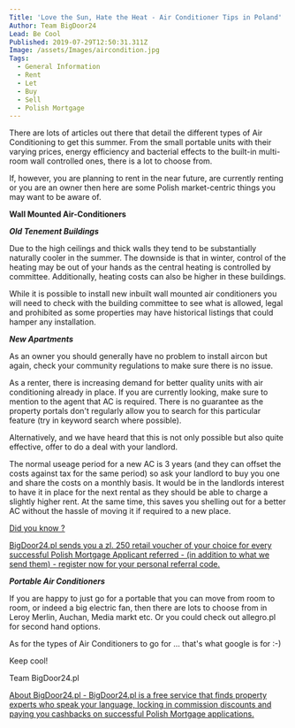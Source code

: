 ```yaml
---
Title: 'Love the Sun, Hate the Heat - Air Conditioner Tips in Poland'
Author: Team BigDoor24
Lead: Be Cool
Published: 2019-07-29T12:50:31.311Z
Image: /assets/Images/aircondition.jpg
Tags:
  - General Information
  - Rent
  - Let
  - Buy
  - Sell
  - Polish Mortgage
---
```

There are lots of articles out there that detail the different types of Air Conditioning to get this summer. From the small portable units with their varying prices, energy efficiency and bacterial effects to the built-in multi-room wall controlled ones, there is a lot to choose from.

If, however, you are planning to rent in the near future, are currently renting or you are an owner then here are some Polish market-centric things you may want to be aware of.

**Wall Mounted Air-Conditioners**

**_Old Tenement Buildings_**

Due to the high ceilings and thick walls they tend to be substantially naturally cooler in the summer. The downside is that in winter, control of the heating may be out of your hands as the central heating is controlled by committee. Additionally, heating costs can also be higher in these buildings.

While it is possible to install new inbuilt wall mounted air conditioners you will need to check with the building committee to see what is allowed, legal and prohibited as some properties may have historical listings that could hamper any installation.

_**New Apartments**_

As an owner you should generally have no problem to install aircon but again, check your community regulations to make sure there is no issue.

As a renter, there is increasing demand for better quality units with air conditioning already in place. If you are currently looking, make sure to mention to the agent that AC is required. There is no guarantee as the property portals don't regularly allow you to search for this particular feature (try in keyword search where possible).

Alternatively, and we have heard that this is not only possible but also quite effective, offer to do a deal with your landlord.

The normal useage period for a new AC is 3 years (and they can offset the costs against tax for the same period) so ask your landlord to buy you one and share the costs on a monthly basis. It would be in the landlords interest to have it in place for the next rental as they should be able to charge a slightly higher rent. At the same time, this saves you shelling out for a better AC without the hassle of moving it if required to a new place.

[
Did you know ?
](https://bigdoor24.pl/)

[
](https://bigdoor24.pl/)

[BigDoor24.pl sends you a zl. 250 retail voucher of your choice for every successful Polish Mortgage Applicant referred - (in addition to what we send them) - register now for your personal referral code.](https://bigdoor24.pl/)

**_Portable Air Conditioners_**

If you are happy to just go for a portable that you can move from room to room, or indeed a big electric fan, then there are lots to choose from in Leroy Merlin, Auchan, Media markt etc. Or you could check out allegro.pl for second hand options.

As for the types of Air Conditioners to go for ... that's what google is for :-)

Keep cool!

Team BigDoor24.pl

[About BigDoor24.pl - BigDoor24.pl is a free service that finds property experts who speak your language, locking in commission discounts and paying you cashbacks on successful Polish Mortgage applications.](https://bigdoor24.pl/)
